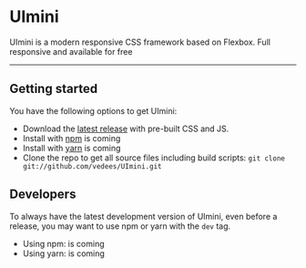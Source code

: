 # UImini

UImini is a modern responsive CSS framework based on Flexbox. Full responsive and available for free

---

## Getting started

You have the following options to get UImini:

- Download the [latest release](https://github.com/vedees/uimini/releases/latest) with pre-built CSS and JS.
- Install with [npm](https://npmjs.com) is coming
- Install with [yarn](https://yarnpkg.com/) is coming
- Clone the repo to get all source files including build scripts: `git clone git://github.com/vedees/UImini.git`

## Developers
To always have the latest development version of UImini, even before a release, you may want to use npm or yarn with the `dev` tag.
- Using npm: is coming
- Using yarn: is coming